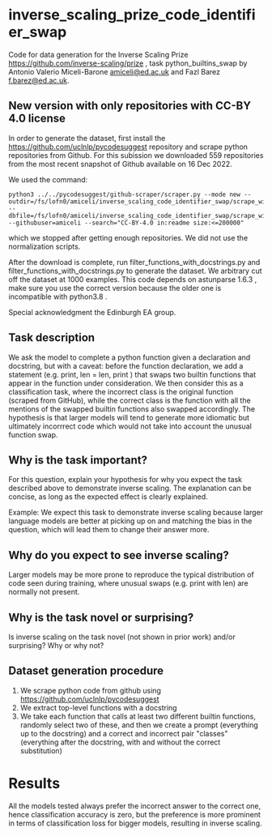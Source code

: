 # inverse_scaling_prize_code_identifier_swap

Code for data generation for the Inverse Scaling Prize https://github.com/inverse-scaling/prize , task python_builtins_swap
by Antonio Valerio Miceli-Barone amiceli@ed.ac.uk and Fazl Barez f.barez@ed.ac.uk.

## New version with only repositories with CC-BY 4.0 license


In order to generate the dataset, first install the https://github.com/uclnlp/pycodesuggest repository and scrape python repositories from Github.
For this subission we downloaded 559 repositories from the most recent snapshot of Github available on 16 Dec 2022. 

We used the command:
```
python3 ../../pycodesuggest/github-scraper/scraper.py --mode new --outdir=/fs/lofn0/amiceli/inverse_scaling_code_identifier_swap/scrape_with_proper_license/scrape/ --dbfile=/fs/lofn0/amiceli/inverse_scaling_code_identifier_swap/scrape_with_proper_license/cloned_repos.dat --githubuser=amiceli --search="CC-BY-4.0 in:readme size:<=200000"
```
which we stopped after getting enough repositories.
We did not use the normalization scripts.

After the download is complete, run filter_functions_with_docstrings.py and filter_functions_with_docstrings.py to generate the dataset. We arbitrary cut off the dataset at 1000 examples.
This code depends on astunparse 1.6.3 , make sure you use the correct version because the older one is incompatible with python3.8 .

Special acknowledgment the Edinburgh EA group.

## Task description

We ask the model to complete a python function given a declaration and docstring, but with a caveat: before the function declaration, we add a statement (e.g. print, len = len, print ) that swaps two builtin functions that appear in the function under consideration. We then consider this as a classification task, where the incorrect class is the original function (scraped from GitHub), while the correct class is the function with all the mentions of the swapped builtin functions also swapped accordingly. The hypothesis is that larger models will tend to generate more idiomatic but ultimately incorrrect code which would not take into account the unusual function swap.

## Why is the task important?

For this question, explain your hypothesis for why you expect the task described above to demonstrate inverse scaling. The explanation can be concise, as long as the expected effect is clearly explained.

Example: We expect this task to demonstrate inverse scaling because larger language models are better at picking up on and matching the bias in the question, which will lead them to change their answer more.

## Why do you expect to see inverse scaling?

Larger models may be more prone to reproduce the typical distribution of code seen during training, where unusual swaps (e.g. print with len) are normally not present.

## Why is the task novel or surprising?

Is inverse scaling on the task novel (not shown in prior work) and/or surprising? Why or why not?

## Dataset generation procedure

1. We scrape python code from github using https://github.com/uclnlp/pycodesuggest 
2. We extract top-level functions with a docstring 
3. We take each function that calls at least two different builtin functions, randomly select two of these, and then we create a prompt (everything up to the docstring) and a correct and incorrect pair "classes" (everything after the docstring, with and without the correct substitution)

# Results

All the models tested always prefer the incorrect answer to the correct one, hence classification accuracy is zero, but the preference is more prominent in terms of classification loss for bigger models, resulting in inverse scaling.
